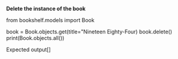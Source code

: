 **Delete the instance of the book**

from bookshelf.models import Book

book = Book.objects.get(title="Nineteen Eighty-Four)
book.delete()
print(Book.objects.all())

Expected output[]
